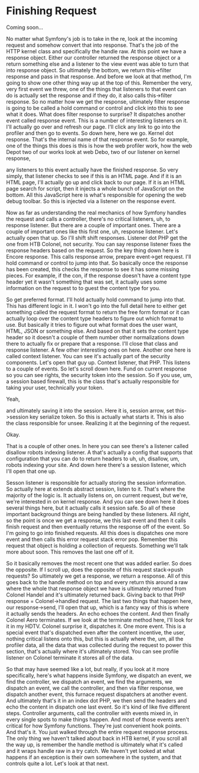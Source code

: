 # Finishing Request

Coming soon...

No matter what Symfony's job is to take in the re, look at the incoming request and
somehow convert that into response. That's the job of the HTTP kernel class and
specifically the handle raw. At this point we have a response object. Either our
controller returned the response object or a return something else and a listener to
the view event was able to turn that into response object. So ultimately the bottom,
we return this->filter response and pass in that response. And before we look at that
method, I'm going to show one other thing way up at the top of this. Remember the
very, very first event we threw, one of the things that listeners to that event can
do is actually set the response and if they do, it also calls this->filter response.
So no matter how we get the response, ultimately filter response is going to be
called a hold command or control and click into this to see what it does. What does
filter response to surprise? It dispatches another event called response event. This
is a number of interesting listeners on it. I'll actually go over and refresh our
page. I'll click any link to go into the profiler and then go to events. So down
here, here we go. Kernel dot response. That's the internal name of that response
event. So for example, one of the things this does is this is how the web profiler
work, how the web Depot two of our works look at web Debo, two of our listener on
kernel response,

any listeners to this event actually have the finished response. So very simply, that
listener checks to see if this is an HTML page. And if it is an HTML page, I'll
actually go up and click back to our page. If it is an HTML page search for script,
then it injects a whole bunch of JavaScript on the bottom. All this JavaScript here
is what's responsible for opening the web debug toolbar. So this is injected via a
listener on the response event.

Now as far as understanding the real mechanics of how Symfony handles the request and
calls a controller, there's no critical listeners, uh, to response listener. But
there are a couple of important ones. There are a couple of important ones like this
first one, uh, response listener. Let's actually open that up. So I'll shift shift
responses. Listener dot PHP get the one from HTB Colonel, not security. You can say
response listener fixes the response headers based on the request. So the key thing
down here is Encore response. This calls response arrow, prepare event->get request.
I'll hold command or control to jump into that. So basically once the response has
been created, this checks the response to see it has some missing pieces. For
example, if the con, if the response doesn't have a content type header yet it wasn't
something that was set, it actually uses some information on the request to to guest
the content type for you.

So get preferred format. I'll hold actually hold command to jump into that. This has
different logic in it. I won't go into the full detail here to either get something
called the request format to return the free form format or it can actually loop over
the content type headers to figure out which format to use. But basically it tries to
figure out what format does the user want, HTML, JSON or something else. And based on
that it sets the content type header so it doesn't a couple of them number other
normalizations down there to actually fix or prepare that a response. I'll close that
class and response listener. A few other interesting ones on here. Another one here
is called context listener. You can see it's actually part of the security
components. Let's open that guy up. Context listener, that PHP. This listens to a
couple of events. So let's scroll down here. Fund on current response so you can see
rights, the security token into the session. So if you use, um, a session based
firewall, this is the class that's actually responsible for taking your user,
technically your token.

Yeah,

and ultimately saving it into the session. Here it is, session arrow, set
this->session key serialize token. So this is actually what starts it. This is also
the class responsible for unsee. Realizing it at the beginning of the request.

Okay.

That is a couple of other ones. In here you can see there's a listener called
disallow robots indexing listener. A that's actually a config that supports that
configuration that you can do to return headers to uh, uh, disallow, um, robots
indexing your site. And down here there's a session listener, which I'll open that
one up.

Sesson listener is responsible for actually storing the session information. So
actually here at extends abstract session, listen to it. That's where the majority of
the logic is. It actually listens on, on current request, but we're, we're interested
in on kernel response. And you can see down here it does several things here, but it
actually calls it session safe. So all of these important background things are being
handled by these listeners. All right, so the point is once we get a response, we
this last event and then it calls finish request and then eventually returns the
response off of the event. So I'm going to go into finished requests. All this does
is dispatches one more event and then calls this error request stack error pop.
Remember this request that object is holding a collection of requests. Something
we'll talk more about soon. This removes the last one off of it.

So it basically removes the most recent one that was added earlier. So does the
opposite. If I scroll up, does the opposite of this request stack->push requests? So
ultimately we get a response, we return a response. All of this goes back to the
handle method on top and every return this around a raw where the whole that response
object we have is ultimately returned from Colonel Handel and it's ultimately
returned back. Giving back to that PHP response = Colonel->handled request. The last
two things that happen here, our response->send, I'll open that up, which is a fancy
way of this is where it actually sends the headers. An echo echoes the content. And
then finally Colonel Aero terminates. If we look at the terminate method here, I'll
look for it in my HDTV. Colonel surprise it, dispatches it. One more event. This is a
special event that's dispatched even after the content incentive, the user, nothing
critical listens onto this, but this is actually where the, um, all the profiler
data, all the data that was collected during the request to power this section,
that's actually where it's ultimately stored. You can see profile listener on Colonel
terminate it stores all of the data.

So that may have seemed like a lot, but really, if you look at it more specifically,
here's what happens inside Symfony, we dispatch an event, we find the controller, we
dispatch an event, we find the arguments, we dispatch an event, we call the
controller, and then via filter response, we dispatch another event, this furnace
request dispatchers at another event. And ultimately that's it in an index dot PHP,
we then send the headers and echo the content in dispatch one last event. So it's
kind of like five different steps. Controller arguments, call the controller with
events mixed in, in every single spots to make things happen. And most of those
events aren't critical for how Symfony functions. They're just convenient hook
points. And that's it. You just walked through the entire request response process.
The only thing we haven't talked about back in HTB kernel, if you scroll all the way
up, is remember the handle method is ultimately what it's called and it wraps handle
raw in a try catch. We haven't yet looked at what happens if an exception is their
own somewhere in the system, and that controls quite a lot. Let's look at that next.

